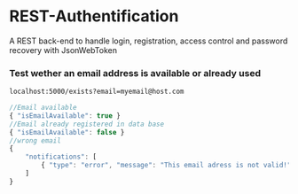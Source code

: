 # REST-Authentification
A REST back-end to handle login, registration, access control and password recovery with JsonWebToken


### Test wether an email address is available or already used  
```bash
localhost:5000/exists?email=myemail@host.com

````
```js
//Email available
{ "isEmailAvailable": true }
//Email already registered in data base
{ "isEmailAvailable": false }
//wrong email
{
    "notifications": [
        { "type": "error", "message": "This email adress is not valid!" }
    ]
}
```